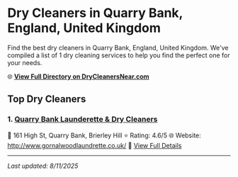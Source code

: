 # Dry Cleaners in Quarry Bank, England, United Kingdom

Find the best dry cleaners in Quarry Bank, England, United Kingdom. We've compiled a list of 1 dry cleaning services to help you find the perfect one for your needs.

🌐 **[View Full Directory on DryCleanersNear.com](https://drycleanersnear.com/city/United%20Kingdom/England/Quarry%20Bank)**

## Top Dry Cleaners

### 1. [Quarry Bank Launderette & Dry Cleaners](https://drycleanersnear.com/dryCleaner/68994ebe3a581657721ff338/quarry-bank-launderette-dry-cleaners)
📍 161 High St, Quarry Bank, Brierley Hill
⭐ Rating: 4.6/5
🌐 Website: http://www.gornalwoodlaundrette.co.uk/
🔗 [View Full Details](https://drycleanersnear.com/dryCleaner/68994ebe3a581657721ff338/quarry-bank-launderette-dry-cleaners)


---

*Last updated: 8/11/2025*
